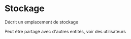 # Stockage

Décrit un emplacement de stockage

Peut être partagé avec d'autres entités, voir des utilisateurs

